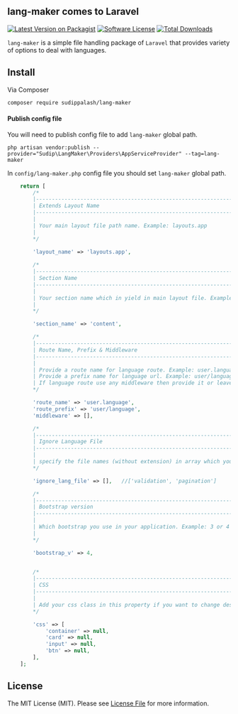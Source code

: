 ## lang-maker comes to Laravel

[![Latest Version on Packagist][ico-version]][link-packagist]
[![Software License][ico-license]](LICENSE.md)
[![Total Downloads][ico-downloads]][link-downloads]


`lang-maker` is a simple file handling package of `Laravel` that provides variety of options to deal with languages.

## Install

Via Composer

```bash
composer require sudippalash/lang-maker
```

#### Publish config file

You will need to publish config file to add `lang-maker` global path.

```
php artisan vendor:publish --provider="Sudip\LangMaker\Providers\AppServiceProvider" --tag=lang-maker
```

In `config/lang-maker.php` config file you should set `lang-maker` global path.

```php
    return [
        /*
        |--------------------------------------------------------------------------
        | Extends Layout Name
        |--------------------------------------------------------------------------
        |
        | Your main layout file path name. Example: layouts.app
        | 
        */

        'layout_name' => 'layouts.app',
        
        /*
        |--------------------------------------------------------------------------
        | Section Name
        |--------------------------------------------------------------------------
        |
        | Your section name which in yield in main layout file. Example: content
        | 
        */

        'section_name' => 'content',

        /*
        |--------------------------------------------------------------------------
        | Route Name, Prefix & Middleware
        |--------------------------------------------------------------------------
        |
        | Provide a route name for language route. Example: user.language
        | Provide a prefix name for language url. Example: user/language
        | If language route use any middleware then provide it or leave empty array. Example: ['auth ']
        */

        'route_name' => 'user.language',
        'route_prefix' => 'user/language',
        'middleware' => [],

        /*
        |--------------------------------------------------------------------------
        | Ignore Language File
        |--------------------------------------------------------------------------
        |
        | specify the file names (without extension) in array which you want to ignore to modify or leave it blank array
        */

        'ignore_lang_file' => [],   //['validation', 'pagination']

        /*
        |--------------------------------------------------------------------------
        | Bootstrap version
        |--------------------------------------------------------------------------
        |
        | Which bootstrap you use in your application. Example: 3 or 4 or 5
        | 
        */

        'bootstrap_v' => 4,


        /*
        |--------------------------------------------------------------------------
        | CSS
        |--------------------------------------------------------------------------
        |
        | Add your css class in this property if you want to change design. 
        */

        'css' => [
            'container' => null,
            'card' => null,
            'input' => null,
            'btn' => null,
        ],
    ];
```

## License

The MIT License (MIT). Please see [License File](LICENSE.md) for more information.

[ico-version]: https://img.shields.io/packagist/v/sudippalash/lang-maker?style=flat-square
[ico-downloads]: https://img.shields.io/packagist/dt/sudippalash/lang-maker?style=flat-square
[ico-license]: https://img.shields.io/github/license/sudippalash/lang-maker?style=flat-square
[link-packagist]: https://packagist.org/packages/sudippalash/lang-maker
[link-downloads]: https://packagist.org/packages/sudippalash/lang-maker
[link-author]: https://github.com/sudippalash
